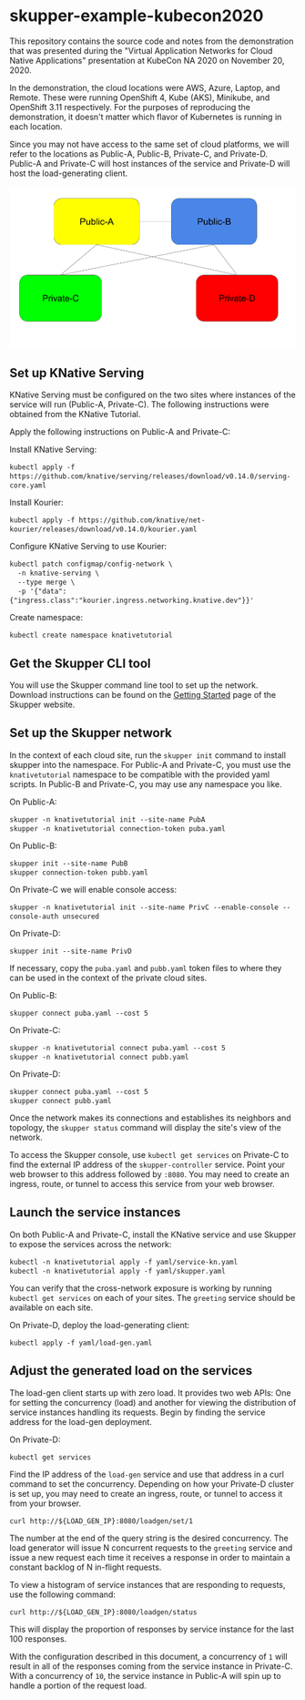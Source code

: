 # skupper-example-kubecon2020

This repository contains the source code and notes from the demonstration that
was presented during the "Virtual Application Networks for Cloud Native
Applications" presentation at KubeCon NA 2020 on November 20, 2020.

In the demonstration, the cloud locations were AWS, Azure, Laptop, and Remote.
These were running OpenShift 4, Kube (AKS), Minikube, and OpenShift 3.11
respectively.  For the purposes of reproducing the demonstration, it doesn't
matter which flavor of Kubernetes is running in each location.

Since you may not have access to the same set of cloud platforms, we will
refer to the locations as Public-A, Public-B, Private-C, and Private-D.
Public-A and Private-C will host instances of the service and Private-D will
host the load-generating client.

![Topology Diagram](images/topology.png)

## Set up KNative Serving

KNative Serving must be configured on the two sites where instances of the
service will run (Public-A, Private-C).  The following instructions were
obtained from the KNative Tutorial.

Apply the following instructions on Public-A and Private-C:

Install KNative Serving:

```
kubectl apply -f https://github.com/knative/serving/releases/download/v0.14.0/serving-core.yaml
```

Install Kourier:

```
kubectl apply -f https://github.com/knative/net-kourier/releases/download/v0.14.0/kourier.yaml
```

Configure KNative Serving to use Kourier:

```
kubectl patch configmap/config-network \
  -n knative-serving \
  --type merge \
  -p '{"data":{"ingress.class":"kourier.ingress.networking.knative.dev"}}'
```

Create namespace:

```
kubectl create namespace knativetutorial
```

## Get the Skupper CLI tool

You will use the Skupper command line tool to set up the network.  Download
instructions can be found on the [Getting Started](https://skupper.io/start/index.html)
page of the Skupper website.

## Set up the Skupper network

In the context of each cloud site, run the `skupper init` command to install
skupper into the namespace.  For Public-A and Private-C, you must use the
`knativetutorial` namespace to be compatible with the provided yaml scripts.
In Public-B and Private-C, you may use any namespace you like.

On Public-A:
```
skupper -n knativetutorial init --site-name PubA
skupper -n knativetutorial connection-token puba.yaml
```

On Public-B:
```
skupper init --site-name PubB
skupper connection-token pubb.yaml
```

On Private-C we will enable console access:
```
skupper -n knativetutorial init --site-name PrivC --enable-console --console-auth unsecured
```

On Private-D:
```
skupper init --site-name PrivD
```

If necessary, copy the `puba.yaml` and `pubb.yaml` token files to where they
can be used in the context of the private cloud sites.

On Public-B:
```
skupper connect puba.yaml --cost 5
```

On Private-C:
```
skupper -n knativetutorial connect puba.yaml --cost 5
skupper -n knativetutorial connect pubb.yaml
```

On Private-D:
```
skupper connect puba.yaml --cost 5
skupper connect pubb.yaml
```

Once the network makes its connections and establishes its neighbors and
topology, the `skupper status` command will display the site's view of the
network.

To access the Skupper console, use `kubectl get services` on Private-C to find
the external IP address of the `skupper-controller` service.  Point your web
browser to this address followed by `:8080`.  You may need to create an
ingress, route, or tunnel to access this service from your web browser.

## Launch the service instances

On both Public-A and Private-C, install the KNative service and use Skupper to expose the services across the network:
```
kubectl -n knativetutorial apply -f yaml/service-kn.yaml
kubectl -n knativetutorial apply -f yaml/skupper.yaml
```

You can verify that the cross-network exposure is working by running `kubectl
get services` on each of your sites.  The `greeting` service should be
available on each site.

On Private-D, deploy the load-generating client:
```
kubectl apply -f yaml/load-gen.yaml
```

## Adjust the generated load on the services

The load-gen client starts up with zero load.  It provides two web APIs: One
for setting the concurrency (load) and another for viewing the distribution of
service instances handling its requests.  Begin by finding the service address
for the load-gen deployment.

On Private-D:
```
kubectl get services
```

Find the IP address of the `load-gen` service and use that address in a curl
command to set the concurrency.  Depending on how your Private-D cluster is
set up, you may need to create an ingress, route, or tunnel to access it from
your browser.

```
curl http://${LOAD_GEN_IP}:8080/loadgen/set/1
```

The number at the end of the query string is the desired concurrency.  The
load generator will issue N concurrent requests to the `greeting` service and
issue a new request each time it receives a response in order to maintain a
constant backlog of N in-flight requests.

To view a histogram of service instances that are responding to requests, use the following command:

```
curl http://${LOAD_GEN_IP}:8080/loadgen/status
```

This will display the proportion of responses by service instance for the last 100 responses.

With the configuration described in this document, a concurrency of `1` will
result in all of the responses coming from the service instance in Private-C.
With a concurrency of `10`, the service instance in Public-A will spin up to
handle a portion of the request load.


